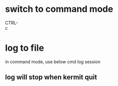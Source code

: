 # switch to command mode
CTRL-\
c

# log to file
in command mode, use below cmd
log session <file>
## log will stop when kermit quit
